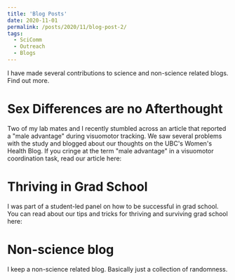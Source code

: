 ```yaml
---
title: 'Blog Posts'
date: 2020-11-01
permalink: /posts/2020/11/blog-post-2/
tags:
  - SciComm
  - Outreach
  - Blogs
---
```

I have made several contributions to science and non-science related blogs. Find out more. 


Sex Differences are no Afterthought
======
Two of my lab mates and I recently stumbled across an article that reported a "male advantage" during visuomotor tracking. We saw several problems with the study and blogged about our thoughts on the UBC's Women's Health Blog. If you cringe at the term "male advantage" in a visuomotor coordination task, read our article here:<br>
<a href= "https://womenshealthresearch.ubc.ca/sex-differences-are-no-afterthought"> </a>

Thriving in Grad School
======
I was part of a student-led panel on how to be successful in grad school. You can read about our tips and tricks for thriving and surviving grad school here: <br>
<a href= "https://neuroscience.centreforbrainhealth.ca/tips-and-tricks-thriving-grad-school"> </a>

Non-science blog
======
I keep a non-science related blog. Basically just a collection of randomness.<br>
<a href= "http://ookenfooken.blogspot.com"> </a>